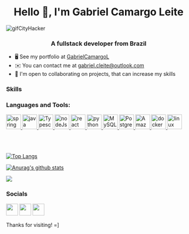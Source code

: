 <h1 align="center">Hello 👋, I'm Gabriel Camargo Leite</h1>

![gifCityHacker](https://user-images.githubusercontent.com/55204419/166064507-b4456d92-33b4-46e2-82d9-0e6a6a06cb77.gif)

<h3 align="center">A fullstack developer from Brazil</h3>

* 🖥️  See my portfolio at [GabrielCamargoL](http://gabrielcamargol.github.io/Portfolio-Fatec-DD/src/)
* ✉️  You can contact me at [gabriel.cleite@outlook.com](mailto:gabriel.cleite@outlook.com)
* 🤝  I'm open to collaborating on projects, that can increase my skills


### Skills
<h3 align="left">Languages and Tools:</h3>
<p align="left">
  <a href="https://spring.io/" target="_blank"> 
    <img src="https://www.vectorlogo.zone/logos/springio/springio-icon.svg" alt="spring" width="40" height="40"/> 
  </a>
  <a href="https://www.java.com/pt-BR/" target="_blank"> 
    <img src="https://www.vectorlogo.zone/logos/java/java-icon.svg" alt="java" width="40" height="40"/> 
  </a>
  <a href="https://developer.mozilla.org/pt-BR/docs/Web/JavaScript" target="_blank"> 
    <img src="https://www.vectorlogo.zone/logos/typescriptlang/typescriptlang-icon.svg" alt="Typescript" width="40" height="40"/> 
  </a>
  <a href="https://nodejs.org/en/" target="_blank"> 
    <img src="https://www.vectorlogo.zone/logos/nodejs/nodejs-icon.svg" alt="nodeJs" width="40" height="40"/> 
  </a>
  <a href="https://reactjs.org/" target="_blank"> 
    <img src="https://www.vectorlogo.zone/logos/reactjs/reactjs-icon.svg" alt="react" width="40" height="40"/> 
  </a> 
  <a href="https://www.python.org/" target="_blank"> 
    <img src="https://www.vectorlogo.zone/logos/python/python-icon.svg" alt="python" width="40" height="40"/> 
  </a>
  <a href="https://www.mysql.com/" target="_blank"> 
    <img src="https://www.vectorlogo.zone/logos/mysql/mysql-icon.svg" alt="MySQL" width="40" height="40"/> 
  </a>
  <a href="https://www.postgresql.org/" target="_blank"> 
    <img src="https://www.vectorlogo.zone/logos/postgresql/postgresql-icon.svg" alt="PostgreSQL" width="40" height="40"/> 
  </a>
  <a href="https://aws.amazon.com/" target="_blank"> 
    <img src="https://www.vectorlogo.zone/logos/amazon_aws/amazon_aws-icon.svg" alt="Amazon Web Services AWS" width="40" height="40"/> 
  </a>
  <a href="https://www.docker.com/" target="_blank"> 
    <img src="https://www.vectorlogo.zone/logos/docker/docker-tile.svg" alt="docker" width="40" height="40"/> 
  </a>
  <a> 
    <img src="https://www.vectorlogo.zone/logos/linux/linux-icon.svg" alt="linux" width="40" height="40"/> 
  </a>
</p>

<br/>
<br/>

[![Top Langs](https://github-readme-stats.vercel.app/api/top-langs/?username=GabrielCamargoL&layout=compact&hide=starlark,objective_c,dart,css,scss,makefile&langs_count=8&theme=dracula)](https://github.com/anuraghazra/github-readme-stats)

[![Anurag's github stats](https://github-readme-stats.vercel.app/api?username=GabrielCamargoL&count_private=true&hide=issues,stars&show_icons=true&theme=dracula)](https://github.com/anuraghazra/github-readme-stats)

<a href="http://www.github.com/GabrielCamargoL"><img src="https://github-readme-streak-stats.herokuapp.com/?user=GabrielCamargoL&stroke=ffffff&background=1c1917&ring=0891b2&fire=0891b2&currStreakNum=ffffff&currStreakLabel=0891b2&sideNums=ffffff&sideLabels=ffffff&dates=ffffff&hide_border=true" /></a>

 

### Socials

<p align="left"> <a href="https://discord.com/users/GabrielCamargoL#8654" target="_blank" rel="noreferrer"><img src="https://raw.githubusercontent.com/danielcranney/readme-generator/main/public/icons/socials/discord.svg" width="32" height="32" /></a> <a href="https://www.github.com/GabrielCamargoL" target="_blank" rel="noreferrer"><img src="https://raw.githubusercontent.com/danielcranney/readme-generator/main/public/icons/socials/github-dark.svg" width="32" height="32" /></a> <a href="https://www.linkedin.com/in/gabriel-camargo-leite-915452196/" target="_blank" rel="noreferrer"><img src="https://raw.githubusercontent.com/danielcranney/readme-generator/main/public/icons/socials/linkedin.svg" width="32" height="32" /></a></p>
 
</p> 
  
Thanks for visiting! =]

<!--
**GabrielCamargoL/GabrielCamargoL** is a ✨ _special_ ✨ repository because its `README.md` (this file) appears on your GitHub profile.

Here are some ideas to get you started:

- 🔭 I’m currently working on ...
- 🌱 I’m currently learning ...
- 👯 I’m looking to collaborate on ...
- 🤔 I’m looking for help with ...
- 💬 Ask me about ...
- 📫 How to reach me: ...
- 😄 Pronouns: ...
- ⚡ Fun fact: ...
-->
